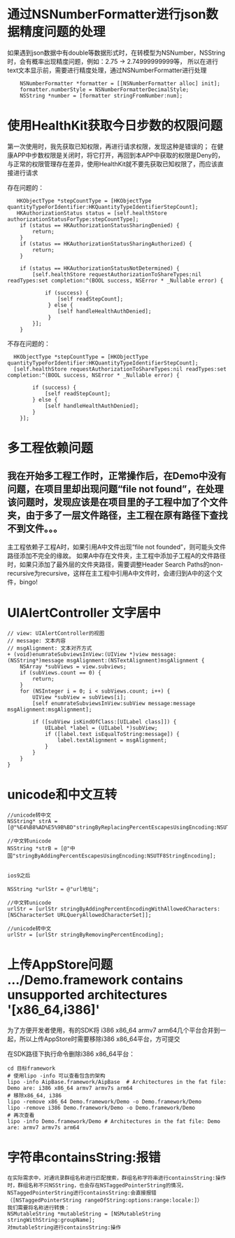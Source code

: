 # 通过NSNumberFormatter进行json数据精度问题的处理
  如果遇到json数据中有double等数据形式时，在转模型为NSNumber，NSString时，会有概率出现精度问题，例如：2.75 -> 2.74999999999等，
  所以在进行text文本显示前，需要进行精度处理，通过NSNumberFormatter进行处理
  ```
     NSNumberFormatter *formatter = [[NSNumberFormatter alloc] init];
     formatter.numberStyle = NSNumberFormatterDecimalStyle;
     NSString *number = [formatter stringFromNumber:num];
  ```

# 使用HealthKit获取今日步数的权限问题
  第一次使用时，我先获取已知权限，再进行请求权限，发现这种是错误的；
  在健康APP中步数权限是关闭时，将它打开，再回到本APP中获取的权限是Deny的，与正常的权限管理存在差异，使用HealthKit就不要先获取已知权限了，而应该直接进行请求
  
  存在问题的：
```
   HKObjectType *stepCountType = [HKObjectType quantityTypeForIdentifier:HKQuantityTypeIdentifierStepCount];
   HKAuthorizationStatus status = [self.healthStore authorizationStatusForType:stepCountType];
    if (status == HKAuthorizationStatusSharingDenied) {
        return;
    }
    if (status == HKAuthorizationStatusSharingAuthorized) {
        return;
    }
    
    if (status == HKAuthorizationStatusNotDetermined) {
        [self.healthStore requestAuthorizationToShareTypes:nil readTypes:set completion:^(BOOL success, NSError * _Nullable error) {
        
            if (success) {
                [self readStepCount];
             } else {
                [self handleHealthAuthDenied];
             }
        }];
    }
```

   不存在问题的：
```
  HKObjectType *stepCountType = [HKObjectType quantityTypeForIdentifier:HKQuantityTypeIdentifierStepCount];
  [self.healthStore requestAuthorizationToShareTypes:nil readTypes:set completion:^(BOOL success, NSError * _Nullable error) {
        
        if (success) {
            [self readStepCount];
        } else {
            [self handleHealthAuthDenied];
        }
    }];
```

# 多工程依赖问题
## 我在开始多工程工作时，正常操作后，在Demo中没有问题，在项目里却出现问题“file not found”，在处理该问题时，发现应该是在项目里的子工程中加了个文件夹，由于多了一层文件路径，主工程在原有路径下查找不到文件。。。
主工程依赖子工程A时，如果引用A中文件出现“file not founded”，则可能头文件路径添加不完全的缘故。
如果A中存在文件夹，主工程中添加子工程A的文件路径时，如果只添加了最外层的文件夹路径，需要调整Header Search Paths的non-recursive为recursive，这样在主工程中引用A中文件时，会递归到A中的这个文件，bingo!


# UIAlertController 文字居中
```
// view: UIAlertController的视图
// message: 文本内容
// msgAlignment: 文本对齐方式
+ (void)enumrateSubviewsInView:(UIView *)view message:(NSString*)message msgAlignment:(NSTextAlignment)msgAlignment {
    NSArray *subViews = view.subviews;
    if (subViews.count == 0) {
        return;
    }
    for (NSInteger i = 0; i < subViews.count; i++) {
        UIView *subView = subViews[i];
        [self enumrateSubviewsInView:subView message:message msgAlignment:msgAlignment];
        
        if ([subView isKindOfClass:[UILabel class]]) {
            UILabel *label = (UILabel *)subView;
            if ([label.text isEqualToString:message]) {
                label.textAlignment = msgAlignment;
            }
        }
    }
}
```
             
# unicode和中文互转
```
//unicode转中文
NSString* strA = [@"%E4%B8%AD%E5%9B%BD"stringByReplacingPercentEscapesUsingEncoding:NSUTF8StringEncoding];

//中文转unicode
NSString *strB = [@"中国"stringByAddingPercentEscapesUsingEncoding:NSUTF8StringEncoding];


ios9之后

NSString *urlStr = @"url地址";

//中文转unicode
urlStr = [urlStr stringByAddingPercentEncodingWithAllowedCharacters:[NSCharacterSet URLQueryAllowedCharacterSet]];

//unicode转中文
urlStr = [urlStr stringByRemovingPercentEncoding];
```


# 上传AppStore问题 .../Demo.framework contains unsupported architectures '[x86_64,i386]'
  为了方便开发者使用，有的SDK将 i386 x86_64 armv7 arm64几个平台合并到一起，所以上传AppStore时需要移除i386 x86_64平台，方可提交
  
  在SDK路径下执行命令删除i386 x86_64平台：
    
    cd 目标framework
    # 使用lipo -info 可以查看包含的架构
    lipo -info AipBase.framework/AipBase  # Architectures in the fat file: Demo are: i386 x86_64 armv7 armv7s arm64
    # 移除x86_64, i386
    lipo -remove x86_64 Demo.framework/Demo -o Demo.framework/Demo
    lipo -remove i386 Demo.framework/Demo -o Demo.framework/Demo
    # 再次查看
    lipo -info Demo.framework/Demo # Architectures in the fat file: Demo are: armv7 armv7s arm64
  



# 字符串containsString:报错
    在实际需求中，对通讯录群组名称进行匹配搜索，群组名称字符串进行containsString:操作时，群组名称不只NSString，也会存在NSTaggedPointerString的情况，NSTaggedPointerString进行containsString:会直接报错（[NSTaggedPointerString rangeOfString:options:range:locale:]）
    我们需要将名称进行转换：
    NSMutableString *mutableString = [NSMutableString stringWithString:groupName];
    对mutableString进行containsString:操作

